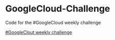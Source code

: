 # GoogleCloud-Challenge
Code for the #GoogleCloud weekly challenge

[#GoogleClout weekly challenge](https://cloud.google.com/blog/topics/training-certifications/complete-the-challenge-and-build-cloud-skills?utm_source=linkedin&utm_medium=unpaidsoc&utm_campaign=fy22q3-googlecloudtech-blog-ease_of_use-in_feed-no-brand-global&utm_content=google-clout-challenge-set-2-intro&utm_term=-)